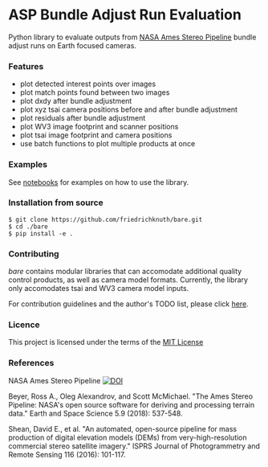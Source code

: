 # ASP Bundle Adjust Run Evaluation

Python library to evaluate outputs from [NASA Ames Stereo Pipeline](https://ti.arc.nasa.gov/tech/asr/groups/intelligent-robotics/ngt/stereo/) bundle adjust runs on Earth focused cameras. 


### Features
- plot detected interest points over images
- plot match points found between two images
- plot dxdy after bundle adjustment
- plot xyz tsai camera positions before and after bundle adjustment
- plot residuals after bundle adjustment
- plot WV3 image footprint and scanner positions
- plot tsai image footprint and camera positions
- use batch functions to plot multiple products at once

### Examples

See [notebooks](./examples/) for examples on how to use the library.

### Installation from source
```
$ git clone https://github.com/friedrichknuth/bare.git
$ cd ./bare
$ pip install -e .
```

### Contributing

_bare_ contains modular libraries that can accomodate additional quality control products, as well as camera model formats. Currently, the library only accomodates tsai and WV3 camera model inputs.

For contribution guidelines and the author's TODO list, please click [here](./CONTRIBUTING.md).

### Licence
This project is licensed under the terms of the [MIT License](./LICENSE.rst)

### References
NASA Ames Stereo Pipeline [![DOI](https://zenodo.org/badge/DOI/10.5281/zenodo.1345235.svg)](https://doi.org/10.5281/zenodo.1345235)
 
Beyer, Ross A., Oleg Alexandrov, and Scott McMichael. "The Ames Stereo Pipeline: NASA's open source software for deriving and processing terrain data." Earth and Space Science 5.9 (2018): 537-548.

Shean, David E., et al. "An automated, open-source pipeline for mass production of digital elevation models (DEMs) from very-high-resolution commercial stereo satellite imagery." ISPRS Journal of Photogrammetry and Remote Sensing 116 (2016): 101-117.




